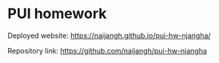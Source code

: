 # PUI homework

Deployed website: https://naijangh.github.io/pui-hw-njangha/

Repository link: https://github.com/naijangh/pui-hw-njangha

